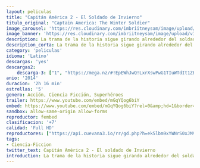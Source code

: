 ```yaml
---
layout: peliculas
title: "Capitán América 2 - El Soldado de Invierno"
titulo_original: "Captain America: The Winter Soldier"
image_carousel: 'https://res.cloudinary.com/imbriitneysam/image/upload/v1543028462/soldado-poster-min.jpg'
image_banner: 'https://res.cloudinary.com/imbriitneysam/image/upload/v1543028464/winter-banner-min.jpg'
description: La trama de la historia sigue girando alrededor del soldado Steve Rogers, que mantiene su alianza con Nick Furia y con la agencia secreta SHIELD, e intenta, además, involucrarse en el mundo moderno. Sin embargo, hay algo que Rogers no se imaginaba, un antiguo camarada suyo, conocido como el Soldado de Invierno, anteriormente Bucky Barnes, es encontrado por fuerzas enemigas en un lago congelado. Los villanos de la función deciden sacar partido del hallazgo y le adiestran para aniquilar a quienes ellos consideran necesario. Capitán América, su amigo Sam Wilson (El Halcón) y Natasha Romanov (La Viuda Negra) unirán sus fuerzas para combatir contra las fuerzas del mal en esta gran aventura.
description_corta: La trama de la historia sigue girando alrededor del soldado Steve Rogers, que mantiene su alianza con Nick Furia y con la agencia secreta SHIELD, e intenta, además, involucrarse en el mundo moderno. Sin embargo, hay algo que Rogers no se...
category: 'peliculas'
idioma: 'Latino'
descargas: 'yes'
descargas2:
    descarga-3: ["1", "https://mega.nz/#!EpEWhJwQ!LxrXswPwG1TIuWTdIt1ZB135RNBS191VZGlarkx1FQw", "https://www.google.com/s2/favicons?domain=mega.nz","Mega","https://res.cloudinary.com/imbriitneysam/image/upload/v1541473684/mexico.png", "Latino", "Full HD"]
anio: '2014'
duracion: '2h 16 min'
estrellas: '5'
genero: Acción, Ciencia Ficción, Superhéroes
trailer: https://www.youtube.com/embed/mGqYQog6biY
embed: https://www.youtube.com/embed/mGqYQog6biY?rel=0&amp;hd=1&border=0&wmode=opaque&enablejsapi=1&modestbranding=1&controls=1&showinfo=1
sandbox: allow-same-origin allow-forms
reproductor: fembed
clasificacion: '+7'
calidad: 'Full HD'
reproductores: ["https://api.cuevana3.io/rr/gd.php?h=ek5lbm9xYWNrS0xJMVp5b21KREk0dFBLbjVkaHhkRGdrOG1jbnBpUnhhS1YxNEtpbU5yU3ByUzFyWHlKcHRma21zaXBsSFNqbDl6YnVJS0haTmZQdWJlU3FadVkyUT09"]
tags:
- Ciencia-Ficcion
twitter_text: Capitán América 2 - El soldado de Invierno
introduction: La trama de la historia sigue girando alrededor del soldado Steve Rogers, que mantiene su alianza con Nick Furia y con la agencia secreta SHIELD, e intenta, además, involucrarse en el mundo moderno. Sin embargo, hay algo que Rogers no se...
---
```












